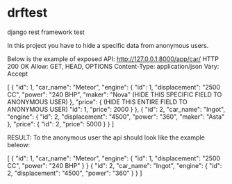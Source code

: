 # drftest
django rest framework test

In this project you have to hide a specific data from anonymous users.

Below is the example of exposed API:
http://127.0.0.1:8000/app/car/
HTTP 200 OK
Allow: GET, HEAD, OPTIONS
Content-Type: application/json
Vary: Accept

[
    {
        "id": 1,
        "car_name": "Meteor",
        "engine": {
            "id": 1,
            "displacement": "2500 CC",
            "power": "240 BHP",
            "maker": "Nova" (HIDE THIS SPECIFIC FIELD TO ANONYMOUS USER)
        },
        "price": { (HIDE THIS ENTIRE FIELD TO ANONYMOUS USER)
            "id": 1,
            "price": 2000
        }
    },
    {
        "id": 2,
        "car_name": "Ingot",
        "engine": {
            "id": 2,
            "displacement": "4500",
            "power": "360",
            "maker": "Asta"
        },
        "price": {
            "id": 2,
            "price": 5000
        }
    }
]

RESULT: To the anonymous user the api should look like the example beleow:

[
    {
        "id": 1,
        "car_name": "Meteor",
        "engine": {
            "id": 1,
            "displacement": "2500 CC",
            "power": "240 BHP"
        }
    }
    {
        "id": 2,
        "car_name": "Ingot",
        "engine": {
            "id": 2,
            "displacement": "4500",
            "power": "360"
        }
    }
]


